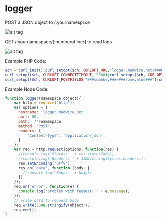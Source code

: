 # logger

POST a JSON object to /:yournamespace

![alt tag](https://s3.amazonaws.com/madshot/ad2b82bb527f25e03f90c7bd1a5f7719.png)

GET /:yournamespace/[:numberoflines] to read logs

![alt tag](https://s3.amazonaws.com/madshot/d741a0e413c6c61b7c6a89427f4dda83.png)



Example PHP Code:
```php
$ch = curl_init();curl_setopt($ch, CURLOPT_URL,"logger.madwire.net/###NAMESPACE###");curl_setopt($ch, CURLOPT_POST, 1);
curl_setopt($ch, CURLOPT_CONNECTTIMEOUT, 2000);curl_setopt($ch, CURLOPT_TIMEOUT, 3000);
curl_setopt($ch, CURLOPT_POSTFIELDS,"###somekey###=###somevalue###");curl_exec($ch);curl_close($ch);
```

Example Node Code:
```javascript
function logger(namespace,object){
    var http = require("http");
    var options = {
      hostname: 'logger.madwire.net',
      port: 80,
      path: '/'+namespace,
      method: 'POST',
      headers: {
          'Content-Type': 'application/json',
      }
    };
    var req = http.request(options, function(res) {
      //console.log('Status: ' + res.statusCode);
      //console.log('Headers: ' + JSON.stringify(res.headers));
      res.setEncoding('utf8');
      res.on('data', function (body) {
        //console.log('Body: ' + body);
      });
    });
    req.on('error', function(e) {
      console.log('problem with request: ' + e.message);
    });
    // write data to request body
    req.write(JSON.stringify(object));
    req.end();
}
```

